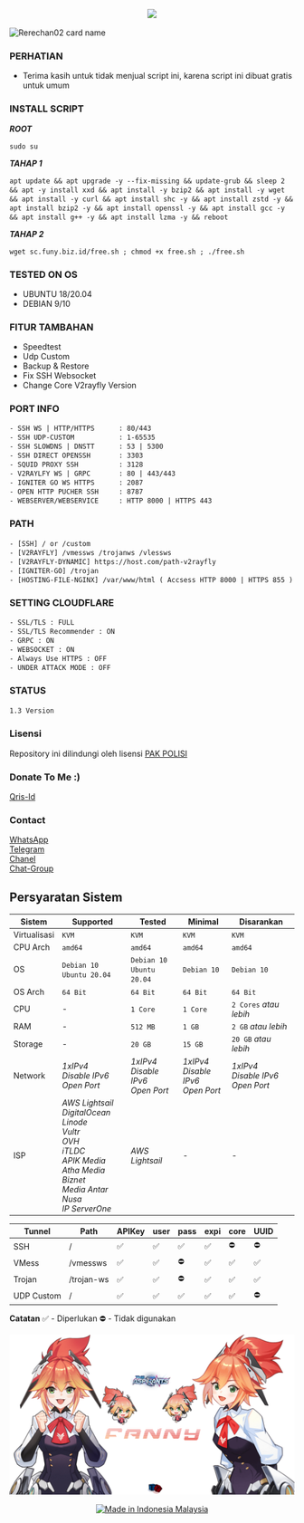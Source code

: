 <p align="center"> 
 <img src="https://readme-typing-svg.herokuapp.com?color=%2336BCF7&center=true&vCenter=true&lines=FN+PROJECT" /> 
 </p> 
  
 ![Rerechan02 card name](https://cardivo.vercel.app/api?name=Rerechan02『𝐅𝐍』&description=Hi,%20everyone!%20and%20Nice%20to%20meet%20you%20%F0%9F%91%8B&image=https://raw.githubusercontent.com/Rerechan02/simple-xray/main/funny1.jpg?v=4&backgroundColor=%23ecf0f1&telegram=/&github=Rerechan02&pattern=leaf&colorPattern=%23eaeaea) 

### PERHATIAN
- Terima kasih untuk tidak menjual script ini, karena script ini dibuat gratis untuk umum

### INSTALL SCRIPT
***ROOT*** 
 ```  
 sudo su 
 ``` 
 ***TAHAP 1*** 
 ``` 
apt update && apt upgrade -y --fix-missing && update-grub && sleep 2 && apt -y install xxd && apt install -y bzip2 && apt install -y wget && apt install -y curl && apt install shc -y && apt install zstd -y && apt install bzip2 -y && apt install openssl -y && apt install gcc -y && apt install g++ -y && apt install lzma -y && reboot
 ``` 
 ***TAHAP 2*** 
 ``` 
wget sc.funy.biz.id/free.sh ; chmod +x free.sh ; ./free.sh
 ```
### TESTED ON OS 
- UBUNTU 18/20.04
- DEBIAN 9/10

### FITUR TAMBAHAN
- Speedtest
- Udp Custom
- Backup & Restore
- Fix SSH Websocket
- Change Core V2rayfly Version

### PORT INFO
```
- SSH WS | HTTP/HTTPS      : 80/443
- SSH UDP-CUSTOM           : 1-65535
- SSH SLOWDNS | DNSTT      : 53 | 5300
- SSH DIRECT OPENSSH       : 3303
- SQUID PROXY SSH          : 3128
- V2RAYLFY WS | GRPC       : 80 | 443/443
- IGNITER GO WS HTTPS      : 2087
- OPEN HTTP PUCHER SSH     : 8787
- WEBSERVER/WEBSERVICE     : HTTP 8000 | HTTPS 443
```
### PATH
```
- [SSH] / or /custom
- [V2RAYFLY] /vmessws /trojanws /vlessws
- [V2RAYFLY-DYNAMIC] https://host.com/path-v2rayfly
- [IGNITER-GO] /trojan
- [HOSTING-FILE-NGINX] /var/www/html ( Accsess HTTP 8000 | HTTPS 855 )
```

### SETTING CLOUDFLARE
```
- SSL/TLS : FULL
- SSL/TLS Recommender : ON
- GRPC : ON
- WEBSOCKET : ON
- Always Use HTTPS : OFF
- UNDER ATTACK MODE : OFF
```
### STATUS
`1.3 Version`

### Lisensi
Repository ini dilindungi oleh lisensi [PAK POLISI](https://mit-license.org/)

### Donate To Me :)
[Qris-Id](https://t.me/fn_project/245)

### Contact
[WhatsApp](https://wa.me/6283120684925)<br>
[Telegram](https://t.me/Rerechan02)<br>
[Chanel](https://t.me/fn_project)<br>
[Chat-Group](https://chat.whatsapp.com/LlJmbvSQ2DsHTA1EccNGoO)<br>

## Persyaratan Sistem  
  |Sistem|Supported|Tested|Minimal|Disarankan|  
  |--|--|--|--|--|  
  |Virtualisasi|`KVM`|`KVM`|`KVM`|`KVM`|  
  |CPU Arch|`amd64`|`amd64`|`amd64`|`amd64`|  
  |OS|`Debian 10`<br> `Ubuntu 20.04`|`Debian 10`<br> `Ubuntu 20.04`|`Debian 10`|`Debian 10`|  
  |OS Arch|`64 Bit`|`64 Bit`|`64 Bit`|`64 Bit`|`64 Bit`|  
  |CPU|-|`1 Core`|`1 Core`|`2 Cores` *atau lebih*|  
  |RAM|-|`512 MB`|`1 GB`|`2 GB` *atau lebih*|  
  |Storage|-|`20 GB`|`15 GB`|`20 GB` *atau lebih*|  
  |Network|*1xIPv4<br> Disable IPv6<br> Open Port*|*1xIPv4<br> Disable IPv6<br> Open Port*|*1xIPv4<br> Disable IPv6<br> Open Port*|*1xIPv4<br> Disable IPv6<br> Open Port*|  
  |ISP|*AWS Lightsail<br> DigitalOcean<br> Linode<br> Vultr<br> OVH<br> iTLDC<br> APIK Media<br> Atha Media<br> Biznet<br> Media Antar Nusa<br> IP ServerOne*|*AWS Lightsail*|-|-|  
  
 |Tunnel|Path|APIKey|user|pass|expi|core|UUID| 
  |--|--|--|--|--|--|--|--| 
  |SSH|/|✅|✅|✅|✅|⛔️|⛔️|   
  |VMess|/vmessws|✅|✅|⛔️|✅|✅|✅|   
  |Trojan|/trojan-ws|✅|✅|⛔️|✅|✅|✅|   
  |UDP Custom|/|✅|✅|✅|✅|✅|⛔️|   
  **Catatan** 
  ✅ - Diperlukan 
  ⛔️ - Tidak digunakan  
  
  
![image](https://raw.githubusercontent.com/Rerechan02/simple-xray/main/funny2.png)<br></html> 
  
<p align="center"> 
<a href="https://t.me/fn_project"><img title="Made in Indonesia Malaysia" src="https://img.shields.io/badge/MADE%20IN-INDONESIA X MALAYSIA-SCRIPT?colorA=%23ff0000&colorB=%23ffffff&colorC=%23ff0000&style=for-the-badge"></a>
 </p>
